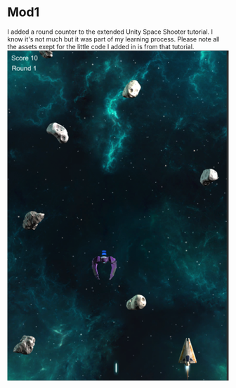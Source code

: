 # Mod1
I added a round counter to the extended Unity Space Shooter tutorial. 
I know it's not much but it was part of my learning process.
Please note all the assets exept for the little code I added in is from that tutorial. 
![](Screenshot.PNG)
